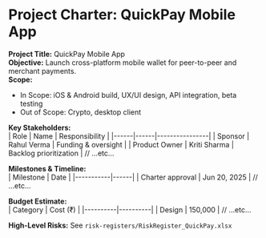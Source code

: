 # Project Charter: QuickPay Mobile App

**Project Title:** QuickPay Mobile App  
**Objective:** Launch cross-platform mobile wallet for peer-to-peer and merchant payments.  
**Scope:**  
- In Scope: iOS & Android build, UX/UI design, API integration, beta testing  
- Out of Scope: Crypto, desktop client  

**Key Stakeholders:**  
| Role | Name | Responsibility |
|------|------|----------------|
| Sponsor | Rahul Verma | Funding & oversight |
| Product Owner | Kriti Sharma | Backlog prioritization |
// …etc…

**Milestones & Timeline:**  
| Milestone | Date |
|-----------|------|
| Charter approval | Jun 20, 2025 |
// …etc…

**Budget Estimate:**  
| Category | Cost (₹) |
|----------|----------|
| Design | 150,000 |
// …etc…

**High-Level Risks:** See `risk-registers/RiskRegister_QuickPay.xlsx`
